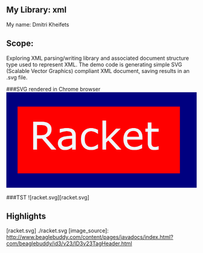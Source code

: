 ## My Library: xml
My name: Dmitri Kheifets

## Scope:
Exploring XML parsing/writing library and associated document structure type used to represent XML.
The demo code is generating simple SVG (Scalable Vector Graphics) compliant XML document, saving results in an .svg file.

###SVG rendered in Chrome browser
![racket.png][racket.png]

###TST
![racket.svg][racket.svg]

## Highlights

<!-- Links -->
[racket.png]: ./racket.png
[racket.svg] ./racket.svg
[image_source]: http://www.beaglebuddy.com/content/pages/javadocs/index.html?com/beaglebuddy/id3/v23/ID3v23TagHeader.html
